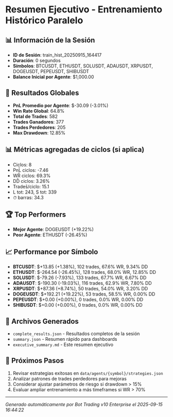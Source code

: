 # Resumen Ejecutivo - Entrenamiento Histórico Paralelo

## 📊 Información de la Sesión
- **ID de Sesión**: train_hist_20250915_164417
- **Duración**: 0 segundos
- **Símbolos**: BTCUSDT, ETHUSDT, SOLUSDT, ADAUSDT, XRPUSDT, DOGEUSDT, PEPEUSDT, SHIBUSDT
- **Balance Inicial por Agente**: $1,000.00

## 🎯 Resultados Globales
- **PnL Promedio por Agente**: $-30.09 (-3.01%)
- **Win Rate Global**: 64.8%
- **Total de Trades**: 582
- **Trades Ganadores**: 377
- **Trades Perdedores**: 205
- **Max Drawdown**: 12.85%

## 📊 Métricas agregadas de ciclos (si aplica)
- Ciclos: 8
- PnL̄ ciclos: -7.46
- WR̄ ciclos: 69.3%
- DD̄ ciclos: 3.26%
- Trades̄/ciclo: 15.1
- L tot: 243, S tot: 339
- ⏱̄ barras: 34.3


## 🏆 Top Performers
- **Mejor Agente**: DOGEUSDT (+19.22%)
- **Peor Agente**: ETHUSDT (-26.45%)

## 📈 Performance por Símbolo
- **BTCUSDT**: $+13.85 (+1.38%), 102 trades, 67.6% WR, 9.34% DD
- **ETHUSDT**: $-264.54 (-26.45%), 128 trades, 68.0% WR, 12.85% DD
- **SOLUSDT**: $-79.26 (-7.93%), 133 trades, 67.7% WR, 6.67% DD
- **ADAUSDT**: $-190.30 (-19.03%), 116 trades, 62.9% WR, 7.80% DD
- **XRPUSDT**: $+87.36 (+8.74%), 50 trades, 54.0% WR, 3.20% DD
- **DOGEUSDT**: $+192.21 (+19.22%), 53 trades, 58.5% WR, 0.00% DD
- **PEPEUSDT**: $+0.00 (+0.00%), 0 trades, 0.0% WR, 0.00% DD
- **SHIBUSDT**: $+0.00 (+0.00%), 0 trades, 0.0% WR, 0.00% DD

## 📁 Archivos Generados
- `complete_results.json` - Resultados completos de la sesión
- `summary.json` - Resumen rápido para dashboards
- `executive_summary.md` - Este resumen ejecutivo

## 🎯 Próximos Pasos
1. Revisar estrategias exitosas en `data/agents/{symbol}/strategies.json`
2. Analizar patrones de trades perdedores para mejoras
3. Considerar ajustar parámetros de riesgo si drawdown > 15%
4. Evaluar ampliar entrenamiento a más timeframes si WR > 70%

---
*Generado automáticamente por Bot Trading v10 Enterprise el 2025-09-15 16:44:22*
